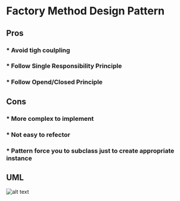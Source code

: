 # Factory Method Design Pattern
## Pros
### * Avoid tigh coulpling
### * Follow Single Responsibility Principle
### * Follow Opend/Closed Principle
## Cons
### * More complex to implement
### * Not easy to refector
### * Pattern force you to subclass just to create appropriate instance
## UML
![alt text](https://github.com/nankhinmhwe/design-patterns-lab/blob/feature/factory/factory-method/factory.png?raw=true)
